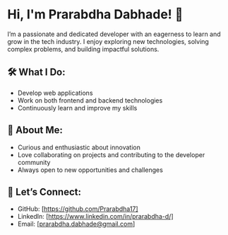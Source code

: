 # Hi, I'm Prarabdha Dabhade! 👋  

I’m a passionate and dedicated developer with an eagerness to learn and grow in the tech industry. I enjoy exploring new technologies, solving complex problems, and building impactful solutions.  

## 🛠️ What I Do:  
- Develop web applications  
- Work on both frontend and backend technologies  
- Continuously learn and improve my skills  

## 📘 About Me:  
- Curious and enthusiastic about innovation  
- Love collaborating on projects and contributing to the developer community  
- Always open to new opportunities and challenges  

## 📩 Let’s Connect:  
- GitHub: [https://github.com/Prarabdha17]  
- LinkedIn: [https://www.linkedin.com/in/prarabdha-d/]  
- Email: [prarabdha.dabhade@gmail.com]  


